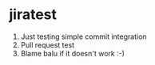 # jiratest
1. Just testing simple commit integration
2. Pull request test 
3. Blame balu if it doesn't work :-)
